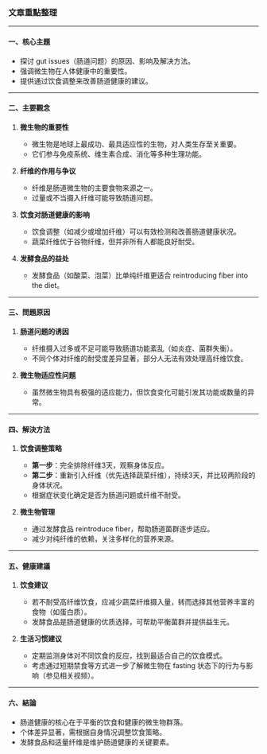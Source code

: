 ### 文章重點整理

---

#### 一、核心主題  
- 探讨 gut issues（肠道问题）的原因、影响及解决方法。
- 强调微生物在人体健康中的重要性。
- 提供通过饮食调整来改善肠道健康的建议。

---

#### 二、主要觀念  
1. **微生物的重要性**  
   - 微生物是地球上最成功、最具适应性的生物，对人类生存至关重要。  
   - 它们参与免疫系统、维生素合成、消化等多种生理功能。  

2. **纤维的作用与争议**  
   - 纤维是肠道微生物的主要食物来源之一。  
   - 过量或不当摄入纤维可能导致肠道问题。  

3. **饮食对肠道健康的影响**  
   - 饮食调整（如减少或增加纤维）可以有效检测和改善肠道健康状况。  
   - 蔬菜纤维优于谷物纤维，但并非所有人都能良好耐受。  

4. **发酵食品的益处**  
   - 发酵食品（如酸菜、泡菜）比单纯纤维更适合 reintroducing fiber into the diet。  

---

#### 三、問題原因  
1. **肠道问题的诱因**  
   - 纤维摄入过多或不足可能导致肠道功能紊乱（如炎症、菌群失衡）。  
   - 不同个体对纤维的耐受度差异显著，部分人无法有效处理高纤维饮食。  

2. **微生物适应性问题**  
   - 虽然微生物具有极强的适应能力，但饮食变化可能引发其功能或数量的异常。  

---

#### 四、解決方法  
1. **饮食调整策略**  
   - **第一步**：完全排除纤维3天，观察身体反应。  
   - **第二步**：重新引入纤维（优先选择蔬菜纤维），持续3天，并比较两阶段的身体状况。  
   - 根据症状变化确定是否为肠道问题或纤维不耐受。  

2. **微生物管理**  
   - 通过发酵食品 reintroduce fiber，帮助肠道菌群逐步适应。  
   - 减少对纯纤维的依赖，关注多样化的营养来源。  

---

#### 五、健康建議  
1. **饮食建议**  
   - 若不耐受高纤维饮食，应减少蔬菜纤维摄入量，转而选择其他营养丰富的食物（如蛋白质）。  
   - 发酵食品是肠道健康的优质选择，可帮助平衡菌群并提供益生元。  

2. **生活习惯建议**  
   - 定期监测身体对不同饮食的反应，找到最适合自己的饮食模式。  
   - 考虑通过短期禁食等方式进一步了解微生物在 fasting 状态下的行为与影响（参见相关视频）。  

---

#### 六、結論  
- 肠道健康的核心在于平衡的饮食和健康的微生物群落。  
- 个体差异显著，需根据自身情况调整饮食策略。  
- 发酵食品和适量纤维是维护肠道健康的关键要素。